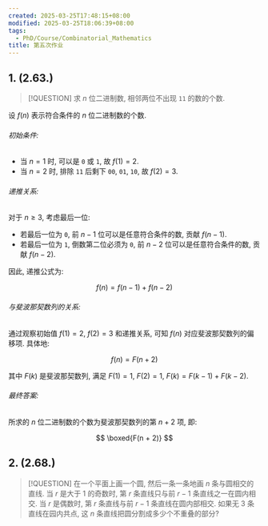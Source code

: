 ```yaml
---
created: 2025-03-25T17:48:15+08:00
modified: 2025-03-25T18:06:39+08:00
tags:
  - PhD/Course/Combinatorial_Mathematics
title: 第五次作业
---
```


## 1. (2.63.)

> [!QUESTION]
> 求 $n$ 位二进制数, 相邻两位不出现 `11` 的数的个数.

设 $f(n)$ 表示符合条件的 $n$ 位二进制数的个数.

###### 初始条件:

- 当 $n = 1$ 时, 可以是 `0` 或 `1`, 故 $f(1) = 2$.
- 当 $n = 2$ 时, 排除 `11` 后剩下 `00`, `01`, `10`, 故 $f(2) = 3$.

###### 递推关系:

对于 $n \geq 3$, 考虑最后一位:

- 若最后一位为 `0`, 前 $n - 1$ 位可以是任意符合条件的数, 贡献 $f(n - 1)$.
- 若最后一位为 `1`, 倒数第二位必须为 `0`, 前 $n - 2$ 位可以是任意符合条件的数, 贡献 $f(n - 2)$.

因此, 递推公式为:

$$
f(n) = f(n-1) + f(n-2)
$$

###### 与斐波那契数列的关系:

通过观察初始值 $f(1) = 2$, $f(2) = 3$ 和递推关系, 可知 $f(n)$ 对应斐波那契数列的偏移项. 具体地:

$$
f(n) = F(n + 2)
$$

其中 $F(k)$ 是斐波那契数列, 满足 $F(1) = 1$, $F(2) = 1$, $F(k) = F(k - 1) + F(k - 2)$.

###### 最终答案:

所求的 $n$ 位二进制数的个数为斐波那契数列的第 $n + 2$ 项, 即:

$$
\boxed{F(n + 2)}
$$

## 2. (2.68.)

> [!QUESTION]
> 在一个平面上画一个圆, 然后一条一条地画 $n$ 条与圆相交的直线. 当 $r$ 是大于 1 的奇数时, 第 $r$ 条直线只与前 $r - 1$ 条直线之一在圆内相交. 当 $r$ 是偶数时, 第 $r$ 条直线与前 $r - 1$ 条直线在圆内部相交. 如果无 3 条直线在园内共点, 这 $n$ 条直线把圆分割成多少个不重叠的部分?
